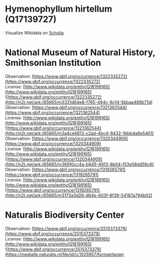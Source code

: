 
Hymenophyllum hirtellum (Q17139727)
===================================
  
Visualize Wikidata on [Scholia](https://scholia.toolforge.org/taxon/Q17139727)
# National Museum of Natural History, Smithsonian Institution
  
Observation: [https://www.gbif.org/occurrence/1322335272](https://www.gbif.org/occurrence/1322335272)  
License: [http://www.wikidata.org/entity/Q18199165](http://www.wikidata.org/entity/Q18199165)  
![https://www.gbif.org/occurrence/1322335272](http://n2t.net/ark:/65665/m3331d64e8-f765-484c-9c14-5bbaa489b71d)  
Observation: [https://www.gbif.org/occurrence/1321362544](https://www.gbif.org/occurrence/1321362544)  
License: [http://www.wikidata.org/entity/Q18199165](http://www.wikidata.org/entity/Q18199165)  
![https://www.gbif.org/occurrence/1321362544](http://n2t.net/ark:/65665/m3a4ce6813-c2ad-4bc4-8432-1bbb4a8e5401)  
Observation: [https://www.gbif.org/occurrence/1320344909](https://www.gbif.org/occurrence/1320344909)  
License: [http://www.wikidata.org/entity/Q18199165](http://www.wikidata.org/entity/Q18199165)  
![https://www.gbif.org/occurrence/1320344909](http://n2t.net/ark:/65665/m36910cc4a-b845-4913-8b04-f53e58dd56c6)  
Observation: [https://www.gbif.org/occurrence/1319265791](https://www.gbif.org/occurrence/1319265791)  
License: [http://www.wikidata.org/entity/Q18199165](http://www.wikidata.org/entity/Q18199165)  
![https://www.gbif.org/occurrence/1319265791](http://n2t.net/ark:/65665/m3173a3d28-d64e-403f-8f39-54187a794b02)
# Naturalis Biodiversity Center
  
Observation: [https://www.gbif.org/occurrence/2515373379](https://www.gbif.org/occurrence/2515373379)  
License: [http://www.wikidata.org/entity/Q18199165](http://www.wikidata.org/entity/Q18199165)  
![https://www.gbif.org/occurrence/2515373379](https://medialib.naturalis.nl/file/id/U.1025957/format/large)